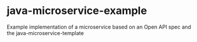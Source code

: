 # java-microservice-example
Example implementation of a microservice based on an Open API spec and the java-microservice-template
